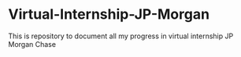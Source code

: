 # Virtual-Internship-JP-Morgan

This is repository to document all my progress in virtual internship JP Morgan Chase
